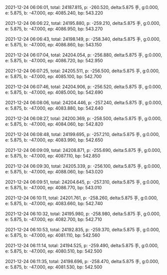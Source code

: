 2021-12-24 06:06:01, total: 24187.815, p: -260.520, delta:5.875 手, g:0.000, e: 5.875, b: -47.000, ep: 4085.240, bp: 543.220

2021-12-24 06:06:22, total: 24195.880, p: -259.210, delta:5.875 手, g:0.000, e: 5.875, b: -47.000, ep: 4086.950, bp: 543.270

2021-12-24 06:06:43, total: 24198.149, p: -258.340, delta:5.875 手, g:0.000, e: 5.875, b: -47.000, ep: 4086.860, bp: 543.150

2021-12-24 06:07:04, total: 24204.054, p: -256.880, delta:5.875 手, g:0.000, e: 5.875, b: -47.000, ep: 4086.720, bp: 542.950

2021-12-24 06:07:25, total: 24205.511, p: -256.500, delta:5.875 手, g:0.000, e: 5.875, b: -47.000, ep: 4085.100, bp: 542.700

2021-12-24 06:07:46, total: 24204.906, p: -256.520, delta:5.875 手, g:0.000, e: 5.875, b: -47.000, ep: 4085.000, bp: 542.690

2021-12-24 06:08:06, total: 24204.446, p: -257.240, delta:5.875 手, g:0.000, e: 5.875, b: -47.000, ep: 4083.880, bp: 542.640

2021-12-24 06:08:27, total: 24200.369, p: -258.500, delta:5.875 手, g:0.000, e: 5.875, b: -47.000, ep: 4084.060, bp: 542.820

2021-12-24 06:08:48, total: 24199.695, p: -257.210, delta:5.875 手, g:0.000, e: 5.875, b: -47.000, ep: 4083.990, bp: 542.650

2021-12-24 06:09:09, total: 24208.871, p: -255.690, delta:5.875 手, g:0.000, e: 5.875, b: -47.000, ep: 4087.110, bp: 542.850

2021-12-24 06:09:30, total: 24205.339, p: -256.100, delta:5.875 手, g:0.000, e: 5.875, b: -47.000, ep: 4088.060, bp: 543.020

2021-12-24 06:09:51, total: 24204.645, p: -257.310, delta:5.875 手, g:0.000, e: 5.875, b: -47.000, ep: 4086.770, bp: 543.010

2021-12-24 06:10:11, total: 24201.761, p: -258.260, delta:5.875 手, g:0.000, e: 5.875, b: -47.000, ep: 4083.660, bp: 542.740

2021-12-24 06:10:32, total: 24195.980, p: -258.980, delta:5.875 手, g:0.000, e: 5.875, b: -47.000, ep: 4082.700, bp: 542.710

2021-12-24 06:10:53, total: 24192.835, p: -259.370, delta:5.875 手, g:0.000, e: 5.875, b: -47.000, ep: 4081.110, bp: 542.560

2021-12-24 06:11:14, total: 24194.525, p: -259.490, delta:5.875 手, g:0.000, e: 5.875, b: -47.000, ep: 4080.510, bp: 542.500

2021-12-24 06:11:35, total: 24198.696, p: -258.470, delta:5.875 手, g:0.000, e: 5.875, b: -47.000, ep: 4081.530, bp: 542.500
